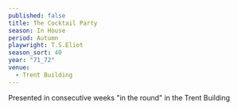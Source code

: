 ```yaml
---
published: false
title: The Cocktail Party
season: In House
period: Autumn
playwright: T.S.Eliot
season_sort: 40
year: "71_72"
venue:
  - Trent Building
---
```



Presented in consecutive weeks "in the round" in the Trent Building
